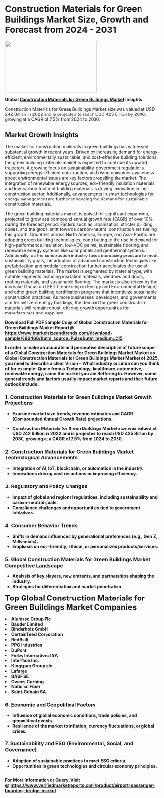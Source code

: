 <H1>Construction Materials for Green Buildings Market Size, Growth and Forecast from 2024 - 2031</H1><img class="aligncenter size-medium wp-image-584254" src="https://thirdeyenews.in/wp-content/uploads/2024/09/Global-Market-Research-300x168.jpeg" alt="" width="300" height="168" /><p><strong>Global&nbsp;<a href="https://www.marketsizeandtrends.com/download-sample/696466/&amp;utm_source=Pulse&amp;utm_medium=215">Construction Materials for Green Buildings Market</a> Insights</strong></p><p>Construction Materials for Green Buildings Market size was valued at USD 242 Billion in 2022 and is projected to reach USD 425 Billion by 2030, growing at a CAGR of 7.5% from 2024 to 2030.</p><p><h2>Market Growth Insights</h2> <p>The market for construction materials in green buildings has witnessed substantial growth in recent years. Driven by increasing demand for energy-efficient, environmentally sustainable, and cost-effective building solutions, the green building materials market is expected to continue its upward trajectory. A growing focus on sustainability, government regulations supporting energy-efficient construction, and rising consumer awareness about environmental issues are key factors propelling the market. The integration of renewable energy sources, eco-friendly insulation materials, and low-carbon footprint building materials is driving innovation in the construction sector. Additionally, advancements in smart technologies for energy management are further enhancing the demand for sustainable construction materials.</p> <p><strong></strong></p> <p>The green building materials market is poised for significant expansion, projected to grow at a compound annual growth rate (CAGR) of over 10% during the forecast period. Factors such as urbanization, stricter building codes, and the global shift towards carbon-neutral construction are fueling this growth. Countries across North America, Europe, and Asia-Pacific are adopting green building technologies, contributing to the rise in demand for high-performance insulation, low-VOC paints, sustainable flooring, and renewable energy systems like solar panels and geothermal systems. Additionally, as the construction industry faces increasing pressure to meet sustainability goals, the adoption of advanced construction techniques like prefabrication and modular construction further accelerates the use of green building materials. The market is segmented by material type, with notable segments including insulation materials, windows and doors, roofing materials, and sustainable flooring. The market is also driven by the increased focus on LEED (Leadership in Energy and Environmental Design) and other green building certification programs that incentivize sustainable construction practices. As more businesses, developers, and governments aim for net-zero energy buildings, the demand for green construction materials will remain robust, offering growth opportunities for manufacturers and suppliers. <p><strong></p><p><span class=""><strong>Download Full PDF Sample Copy of Global Construction Materials for Green Buildings Market Report</strong> @ <a href="https://www.marketsizeandtrends.com/download-sample/696466/&amp;utm_source=Pulse&amp;utm_medium=215" target="_blank">https://www.marketsizeandtrends.com/download-sample/696466/&amp;utm_source=Pulse&amp;utm_medium=215</a></span></p><p>In order to make an accurate and perceptive description of future scope of a Global&nbsp;Construction Materials for Green Buildings Market Market as Global&nbsp;Construction Materials for Green Buildings Market Market of 2025, you need to describe a clear Vision &ndash; What Industry or Linda can you think of for example: Quote from a Technology, healthcare, automotive, renewable energy, name the market you are Reffering to. However, some general trends and factors usually impact market reports and their future outlook include:</p><h3>1.&nbsp;<strong>Construction Materials for Green Buildings Market Growth Projections</strong></h3><ul><li>Examine market size trends, revenue estimates and CAGR (Compounded Annual Growth Rate) projections.</li><li><p>Construction Materials for Green Buildings Market size was valued at USD 242 Billion in 2022 and is projected to reach USD 425 Billion by 2030, growing at a CAGR of 7.5% from 2024 to 2030.</p></li></ul><h3>2.&nbsp;<strong>Construction Materials for Green Buildings Market Technological Advancements</strong></h3><ul><li>Integration of AI, IoT, blockchain, or automation in the industry.</li><li>Innovations driving cost reductions or improving efficiency.</li></ul><h3>3.&nbsp;<strong>Regulatory and Policy Changes</strong></h3><ul><li>Impact of global and regional regulations, including sustainability and carbon-neutral goals.</li><li>Compliance challenges and opportunities tied to government initiatives.</li></ul><h3>4.&nbsp;<strong>Consumer Behavior Trends</strong></h3><ul><li>Shifts in demand influenced by generational preferences (e.g., Gen Z, Millennials).</li><li>Emphasis on eco-friendly, ethical, or personalized products/services.</li></ul><h3>5.&nbsp;<strong>Global Construction Materials for Green Buildings Market Competitive Landscape</strong></h3><ul><li>Analysis of key players, new entrants, and partnerships shaping the industry.</li><li>Strategies for differentiation and market penetration.</li></ul><p data-pm-slice="1 1 []"><span style="color: inherit; font-family: inherit; font-size: 25px;">Top Global Construction Materials for Green Buildings Market Companies</span></p><div class="" data-test-id=""><p><li>Alumasc Group Plc</li><li> Bauder Limited</li><li> Binderholz GmbH</li><li> CertainTeed Corporation</li><li> RedBuilt</li><li> PPG Industries</li><li> DuPont</li><li> Forbo International SA</li><li> Interface Inc.</li><li> Kingspan Group plc</li><li> Lafarge</li><li> BASF SE</li><li> Owens Corning</li><li> National Fiber</li><li> Saint-Gobain SA</li></p></div><h3>6.&nbsp;<strong>Economic and Geopolitical Factors</strong></h3><ul><li>Influence of global economic conditions, trade policies, and geopolitical events.</li><li>Resilience of the market to inflation, currency fluctuations, or global crises.</li></ul><h3>7.&nbsp;<strong>Sustainability and ESG (Environmental, Social, and Governance)</strong></h3><ul><li>Adoption of sustainable practices to meet ESG criteria.</li><li>Opportunities in green technologies and circular economy principles.</li></ul><h2><strong style="font-size: 14px;">For More Information or Query, Visit @&nbsp;</strong><a style="background-color: #ffffff; font-size: 14px;" href="https://www.marketsizeandtrends.com/report/construction-materials-for-green-buildings-market/" target="_blank">https://www.verifiedmarketreports.com/product/airport-passenger-boarding-bridge-market</a></h2>
